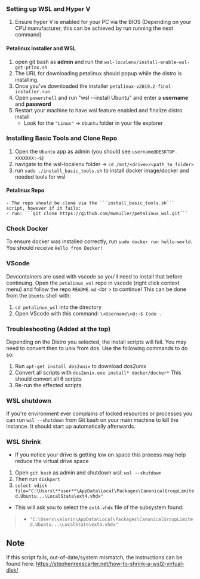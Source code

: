 ### Setting up WSL and Hyper V

1) Ensure hyper V is enabled for your PC via the BIOS (Depending on your CPU manufacturer, this can be achieved by run running the next command)

#### Petalinux Installer and WSL
1) open git bash as **admin** and run the ```wsl-localenv/install-enable-wsl-get-ptlnx.sh```
2) The URL for downloading petalinux should popup while the distro is installing.
3) Once you've downloaded the installer ```petalinux-v2019.2-final-installer.run```
4) Open ```powershell``` and run "wsl --install Ubuntu" and enter a **username** and **password**
5) Restart your machine to have wsl feature enabled and finalize distro install
    - Look for the ```"Linux"``` -> ```Ubuntu``` folder in your file explorer

### Installing Basic Tools and Clone Repo
1) Open the ```Ubuntu``` app as admin (you should see ```username@DESKTOP-XXXXXXX:~$```)
2) navigate to the wsl-localenv folder -> ```cd /mnt/<drive>/<path_to_folder>```
2) run ```sudo ./install_basic_tools.sh``` to install docker image/docker and needed tools for wsl
#### Petalinux Repo
    - The repo should be clone via the ```install_basic_tools.sh``` script, however if it fails:
    - run: ```git clone https://github.com/mwmuller/petalinux_wsl.git```
    
### Check Docker
To ensure docker was installed correctly, run ```sudo docker run hello-world```.
You should receive ```Hello from Docker!```

### VScode

Devcontainers are used with vscode so you'll need to install that before continuing. 
Open the ```petalinux_wsl``` repo in vscode (right click context menu) and follow the repo ```README.md``` <br \>
to continue!
This can be done from the ```Ubuntu``` shell with:
1) ```cd petalinux_wsl``` into the directory
2) Open VScode with this command:  ```\<Username\>@:~$ Code .```

### Troubleshooting (Added at the top)
Depending on the Distro you selected, the install scripts will fail. You may need to convert
then to unix from dos.
Use the following commands to do so:
1) Run ```apt-get install dos2unix``` to download dos2unix
2) Convert all scripts with ```dos2unix.exe install* docker/docker*``` This should convert all 6 scripts
3) Re-run the effected scripts.

### WSL shutdown
If you're environment ever complains of locked resources or processes you can run ```wsl --shutdown```
from Git bash on your main machine to kill the instance. It should start up automatically afterwards.

### WSL Shrink
- If you notice your drive is getting low on space this process may help reduce the virtual drive space
1) Open ```git bash``` as admin and shutdown wsl: ```wsl --shutdown```
2) Then run ```diskpart```
3) ```select vdisk file="C:\Users\**user**\AppData\Local\Packages\CanonicalGroupLimited.Ubuntu...\LocalState\ext4.vhdx"```
- This will ask you to select the ```ext4.vhdx``` file of the subsystem found:
> - ```"C:\Users\valorin\AppData\Local\Packages\CanonicalGroupLimited.Ubuntu...\LocalState\ext4.vhdx"```

## Note
If this script fails, out-of-date/system mismatch, the instructions can be found here: https://stephenreescarter.net/how-to-shrink-a-wsl2-virtual-disk/